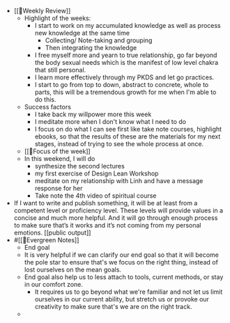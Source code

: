 - [[📝Weekly Review]]
    - Highlight of the weeks:
        - I start to work on my accumulated knowledge as well as process new knowledge at the same time
            - Collecting/ Note-taking and grouping
            - Then integrating the knowledge
        - I free myself more and yearn to true relationship, go far beyond the body sexual needs which is the manifest of low level chakra that still personal.
        - I learn more effectively through my PKDS and let go practices.
        - I start to go from top to down, abstract to concrete, whole to parts, this will be a tremendous growth for me when I'm able to do this.
    - Success factors
        - I take back my willpower more this week
        - I meditate more when I don't know what I need to do
        - I focus on do what I can see first like take note courses, highlight ebooks, so that the results of these are the materials for my next stages, instead of trying to see the whole process at once.
    - [[🎯Focus of the week]]
    - In this weekend, I will do 
        - synthesize the second lectures
        - my first exercise of Design Lean Workshop
        - meditate on my relationship with Linh and have a message response for her
        - Take note the 4th video of spiritual course
- If I want to write and publish something, it will be at least from a competent level or proficiency level. These levels will provide values in a concise and much more helpful. And it will go through enough process to make sure that’s it works and it’s not coming from my personal emotions. [[public output]]
- #[[🌲Evergreen Notes]] 
    - End goal
    - It is very helpful if we can clarify our end goal so that it will become the pole star to ensure that's we focus on the right thing, instead of lost ourselves on the mean goals.
    - End goal also help us to less attach to tools, current methods, or stay in our comfort zone.
        - It requires us to go beyond what we're familiar and not let us limit ourselves in our current ability, but stretch us or provoke our creativity to make sure that's we are on the right track.
    - 
